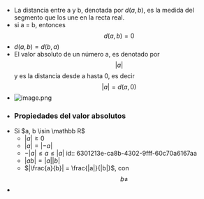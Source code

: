 - La distancia entre a y b, denotada por $d(a, b)$, es la medida del segmento que los une en la recta real.
- si a = b, entonces $$d(a, b) = 0$$
- $d(a,b) = d(b, a)$
- El valor absoluto de un número a, es denotado por $$|a|$$ y es la distancia desde a hasta 0, es decir $$|a| = d(a, 0)$$
- ![image.png](../assets/image_1661018054552_0.png)
- ### Propiedades del valor absolutos
- Si $a, b \isin \mathbb R$
	- $|a| \geq 0$
	- $|a| = |-a|$
	- $−|a|≤a≤|a|$
	  id:: 6301213e-ca8b-4302-9fff-60c70a6167aa
	- $|ab|=|a||b|$
	- $|\frac{a}{b}| = \frac{|a|}{|b|}$, con $$b \neq $$
-